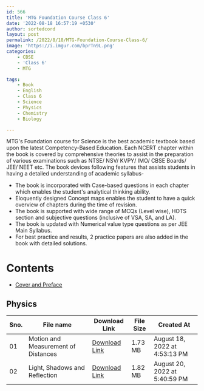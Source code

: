 ```yaml
---
id: 566
title: 'MTG Foundation Course Class 6'
date: '2022-08-18 16:57:19 +0530'
author: sortedcord
layout: post
permalink: /2022/8/18/MTG-Foundation-Course-Class-6/
image: 'https://i.imgur.com/bprTn9L.png'
categories:
    - CBSE
    - 'Class 6'
    - MTG

tags:
    - Book
    - English
    - Class 6
    - Science
    - Physics
    - Chemistry
    - Biology

---
```


MTG's Foundation course for Science is the best academic textbook based upon the latest Competency-Based Education. Each NCERT chapter within the book is covered by comprehensive theories to assist in the preparation of various examinations such as NTSE/ NSV/ KVPY/ IMO/ CBSE Boards/ JEE/ NEET etc. The book devices following features that assists students in having a detailed understanding of academic syllabus-

-   The book is incorporated with Case-based questions in each chapter which enables the student's analytical thinking ability.
-   Eloquently designed Concept maps enables the student to have a quick overview of chapters during the time of revision.
-   The book is supported with wide range of MCQs (Level wise), HOTS section and subjective questions (inclusive of VSA, SA, and LA).
-   The book is updated with Numerical value type questions as per JEE Main Syllabus.
-   For best practice and results, 2 practice papers are also added in the book with detailed solutions.

# Contents

- [Cover and Preface](https://drive.google.com/uc?id=1RvNwFeZZEFL7M8BSllnKSMY9Wm-bj6zL&export=download)

## Physics

| Sno. | File name                           | Download Link                              | File Size | Created At                    |
|------|-------------------------------------|--------------------------------------------|-----------|-------------------------------|
| 01   | Motion and Measurement of Distances | [Download Link](https://shorturl.at/klt47) | 1.73 MB   | August 18, 2022 at 4:53:13 PM |
| 02   | Light, Shadows and Reflection       | [Download Link](https://shorturl.at/bEQY2) | 1.82 MB   | August 20, 2022 at 5:40:59 PM |